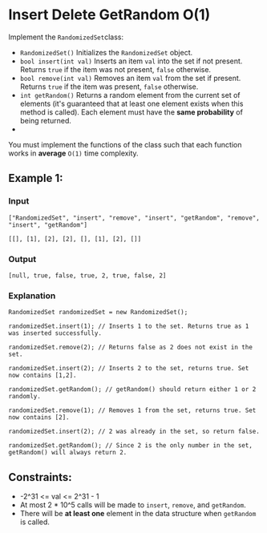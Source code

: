 # Insert Delete GetRandom O(1)
Implement the `RandomizedSet`class:
- `RandomizedSet()` Initializes the `RandomizedSet` object.
- `bool insert(int val)` Inserts an item `val` into the set if not present. Returns `true` if the item was not present, `false` otherwise.
- `bool remove(int val)` Removes an item `val` from the set if present. Returns `true` if the item was present, `false` otherwise.
- `int getRandom()` Returns a random element from the current set of elements (it's guaranteed that at least one element exists when this method is called). Each element must have the **same probability** of being returned.
- 
You must implement the functions of the class such that each function works in **average** `O(1)` time complexity.



## Example 1:

### Input

`["RandomizedSet", "insert", "remove", "insert", "getRandom", "remove", "insert", "getRandom"]`

`[[], [1], [2], [2], [], [1], [2], []]`

### Output

`[null, true, false, true, 2, true, false, 2]`

### Explanation

`RandomizedSet randomizedSet = new RandomizedSet();`

`randomizedSet.insert(1); // Inserts 1 to the set. Returns true as 1 was inserted successfully.`

`randomizedSet.remove(2); // Returns false as 2 does not exist in the set.`

`randomizedSet.insert(2); // Inserts 2 to the set, returns true. Set now contains [1,2].`

`randomizedSet.getRandom(); // getRandom() should return either 1 or 2 randomly.`

`randomizedSet.remove(1); // Removes 1 from the set, returns true. Set now contains [2].`

`randomizedSet.insert(2); // 2 was already in the set, so return false.`

`randomizedSet.getRandom(); // Since 2 is the only number in the set, getRandom() will always return 2.`

 

## Constraints:
- -2^31 <= val <= 2^31 - 1
- At most 2 * 10^5 calls will be made to `insert`, `remove`, and `getRandom`.
- There will be **at least one** element in the data structure when `getRandom` is called.
